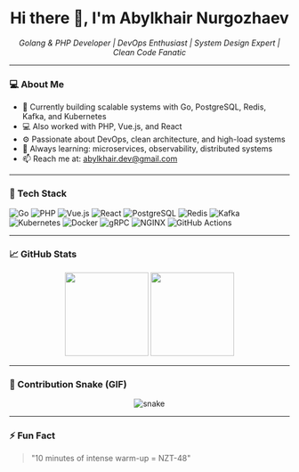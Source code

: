 <h1 align="center">Hi there 👋, I'm Abylkhair Nurgozhaev</h1>
<p align="center">
  <em>Golang & PHP Developer | DevOps Enthusiast | System Design Expert | Clean Code Fanatic</em>
</p>

---

### 💻 About Me

- 🔭 Currently building scalable systems with Go, PostgreSQL, Redis, Kafka, and Kubernetes  
- 💻 Also worked with PHP, Vue.js, and React  
- ⚙️ Passionate about DevOps, clean architecture, and high-load systems  
- 🧠 Always learning: microservices, observability, distributed systems  
- 📫 Reach me at: abylkhair.dev@gmail.com

---

### 🚀 Tech Stack

![Go](https://img.shields.io/badge/-Go-000?style=flat&logo=go)
![PHP](https://img.shields.io/badge/-PHP-000?style=flat&logo=php)
![Vue.js](https://img.shields.io/badge/-Vue.js-000?style=flat&logo=vue.js)
![React](https://img.shields.io/badge/-React-000?style=flat&logo=react)
![PostgreSQL](https://img.shields.io/badge/-PostgreSQL-000?style=flat&logo=postgresql)
![Redis](https://img.shields.io/badge/-Redis-000?style=flat&logo=redis)
![Kafka](https://img.shields.io/badge/-Kafka-000?style=flat&logo=apache-kafka)
![Kubernetes](https://img.shields.io/badge/-Kubernetes-000?style=flat&logo=kubernetes)
![Docker](https://img.shields.io/badge/-Docker-000?style=flat&logo=docker)
![gRPC](https://img.shields.io/badge/-gRPC-000?style=flat&logo=grpc)
![NGINX](https://img.shields.io/badge/-NGINX-000?style=flat&logo=nginx)
![GitHub Actions](https://img.shields.io/badge/-GitHub%20Actions-000?style=flat&logo=github-actions)

---

### 📈 GitHub Stats

<p align="center">
  <img height="150em" src="https://github-readme-stats.vercel.app/api?username=abylkhair&show_icons=true&theme=github_dark" />
  <img height="150em" src="https://github-readme-stats.vercel.app/api/top-langs/?username=abylkhair&layout=compact&theme=github_dark" />
</p>

---

### 🐍 Contribution Snake (GIF)

<div align="center">
  <img src="https://github.com/abylkhair/contribution-cal-snake/blob/master/animation/snake.gif?raw=true" alt="snake" />
</div>

---

### ⚡ Fun Fact

> "10 minutes of intense warm-up = NZT-48"
